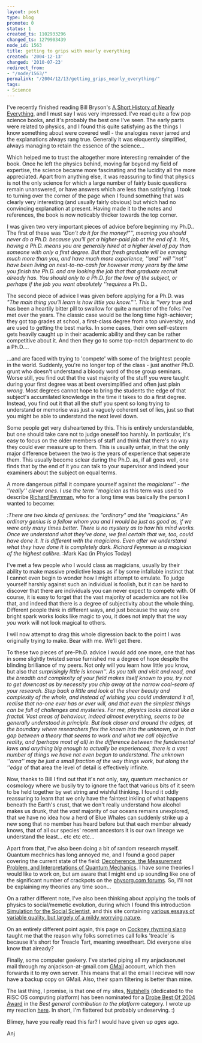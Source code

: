 ```yaml
---
layout: post
type: blog
promote: 0
status: 1
created_ts: 1102933296
changed_ts: 1279903439
node_id: 1563
title: getting to grips with nearly everything
created: '2004-12-13'
changed: '2010-07-23'
redirect_from:
- "/node/1563/"
permalink: "/2004/12/13/getting_grips_nearly_everything/"
tags:
- Science
---
```

I've recently finished reading Bill Bryson's [A Short History of Nearly Everything](http://www.randomhouse.com/features/billbryson/bb_title/display.pperl?0-7679-0818-X), and I must say I was very impressed.  I've read quite a few pop science books, and it's probably the best one I've seen.  The early parts were related to physics, and I found this quite satisfying as the things I know something about were covered well - the analogies never jarred and the explanations always rang true.  Generally it was eloquently simplified, always managing to retain the essence of the science...
<!--break-->
Which helped me to trust the altogether more interesting remainder of the book.  Once he left the physics behind, moving far beyond my field of expertise, the science became more fascinating and the lucidity all the more appreciated.  Apart from anything else, it was reassuring to find that physics is not the only science for which a large number of fairly basic questions remain unanswered, or have answers which are less than satisfying.  I took to turning over the corner of the page when I found something that was clearly very interesting (and usually fairly obvious) but which had no convincing explanation at present.  Having made it to the notes and references, the book is now noticably thicker towards the top corner.

I was given two very important pieces of advice before beginning my Ph.D..  The first of these was _"Don't do it for the money!"'', meaning you should never do a Ph.D. because you'll get a higher-paid job at the end of it.  Yes, having a Ph.D. means you  are generally hired at a higher level of pay than someone with only a first degree.  But that fresh graduate will be earning much more than you, and have much more experience, ''and'' will ''not'' have been living on next-to-no-cash for however many years by the time you finish the Ph.D. and are looking the job that that graduate recruit already has.  You should only to a Ph.D. for the love of the subject, or perhaps if the job you want absolutely ''requires_ a Ph.D..

The second piece of advice I was given before applying for a Ph.D. was _"The main thing you'll learn is how little you know."''.  This is ''very_ true and has been a heartily bitter pill to swallow for quite a number of the folks I've met over the years.  The classic case would be the long time high-achiever; they got top grades at school, a first-class degree from a top university, and are used to getting the best marks.  In some cases, their own self-esteem gets heavily caught up in their academic ability and they can be rather competitive about it.  And then they go to some top-notch department to do a Ph.D....

...and are faced with trying to 'compete' with some of the brightest people in the world.  Suddenly, you're no longer top of the class - just another Ph.D. grunt who doesn't understand a bloody word of those group seminars.  Worse still, you find out that the vast majority of the stuff you were taught during your first degree was at best oversimplified and often just plain _wrong_.  Most degrees cannot hope to bring the students the edge of that subject's accumilated knowledge in the time it takes to do a first degree.  Instead, you find out it that all the stuff you spent so long trying to understand or memorise was just a vaguely coherent set of lies, just so that you might be able to understand the next level down.

Some people get very disheartened by this.  This is entirely understandable, but one should take care not to judge oneself too harshly.  In particular, it's easy to focus on the older members of staff and think that there's no way they could ever measure up to them.  This is usually unfair, in that the only major difference between the two is the years of experience that seperate them.  This usually become sclear during the Ph.D. as, if all goes well, one finds that by the end of it you can talk to your supervisor and indeed your examiners about the subject on equal terms.

A more dangerous pitfall it compare yourself against the _magicians'' - the ''really'' clever ones.  I use the term ''magician_ as this term was used to describe [Richard Feynman](http://en.wikipedia.org/wiki/Richard_Feynman), who for a long time was basically the person I wanted to become:

:_There are two kinds of geniuses: the "ordinary" and the "magicians."  An ordinary genius is a fellow whom you and I would be just as good as, if we were only many times better.  There is no mystery as to how his mind works.  Once we understand what they've done, we feel certain that we, too, could have done it.  It is different with the magicians.  Even after we understand what they have done it is completely dark.  Richard Feynman is a magician of the highest calibre._
:Mark Kac (in Phyics Today)

I've met a few people who I would class as magicians, usually by their ability to make massive predictive leaps as if by some infallable instinct that I cannot even begin to wonder how I might attempt to emulate.  To judge yourself harshly against such an individual is foolish, but it can be hard to discover that there are individuals you can never expect to compete with.  Of course, it is easy to forget that the vast majority of academics are not like that, and indeed that there is a degree of subjectivity about the whole thing.  Different people think in different ways, and just because the way one bright spark works looks like magic to you, it does not imply that the way _you_ work will not look magical to others.

I will now attempt to drag this whole digression back to the point I was originally trying to make.  Bear with me.  We'll get there.

To these two pieces of pre-Ph.D. advice I would add one more, one that has in some slightly twisted sense furnished me a degree of hope despite the blinding brilliance of my peers.  Not only will you learn how little you know, but also that _surprisingly little is known''.  As you talk and visit and read, and the breadth and complexity of your field makes itself known to you, try not to get downcast as by necessity you chip away at the narrow coal-seam of your research.  Step back a little and look at the sheer beauty and complexity of the whole, and instead of wishing you could understand it all, realise that no-one ever has or ever will, and that even the simplest things can be full of challenges and mysteries.  For me, physics looks almost like a fractal.  Vast areas of behaviour, indeed almost everything, seems to be generally understood in principle.  But look closer and around the edges, at the boundary where researchers flex the known into the unknown, or in that gap between a theory that seems to work and what we call objective reality, and (perhaps most of all) in the difference between the fundemental laws and anything big enough to actually be experienced, there is a vast number of things we have not even begun to understand.  The unknown ''area'' may be just a small fraction of the way things work, but along the ''edge_ of that area the level of detail is effectively infinite.

Now, thanks to Bill I find out that it's not only, say, quantum mechanics or cosmology where we busily try to ignore the fact that various bits of it seem to be held together by wet string and wishful thinking.  I found it oddly reassuring to learn that we only have the faintest inkling of what happens beneath the Earth's crust, that we don't really understand how alcohol makes us drunk, that the _vast_ majority of our oceans remains unexplored, that we have no idea how a herd of Blue Whales can suddenly strike up a new song that no member has heard before but that each member already knows, that of all our species' recent ancestors it is our own lineage we understand the least... etc etc etc...

Apart from that, I've also been doing a bit of random research myself.  Quantum mechnics has long annoyed me, and I found a good paper covering the current state of the field:
[Decoherence, the Measurement Problem, and Interpretations of Quantum Mechanics](http://arxiv.org/abs/quant-ph/0312059).  I have some theories I would like to work on, but am aware that I might end up sounding like one of the significant number of crackpots on the [physorg.com forums](http://forum.physorg.com/index.php?showforum=16).  So, I'll not be explaining my theories any time soon...

On a rather different note, I've also been thinking about applying the tools of physics to social/memetic evolution, during which I found this introduction [Simulation for the Social Scientist](http://www.uni-koblenz.de/~kgt/Learn/Textbook/), and this site containing [various essays of variable quality, but largely of a mildy worrying nature](http://solutions.synearth.net/).

On an entirely different point again, this page on [Cockney rhyming slang](http://en.wikipedia.org/wiki/Cockney_rhyming_slang) taught me that the reason why folks sometimes call folks 'treacle' is because it's short for Treacle Tart, meaning sweetheart.  Did everyone else know that already?

Finally, some computer geekery.  I've started piping all my anjackson.net mail through my  anjackson-at-gmail.com [GMail](http://gmail.google.com/) account, which then forwards it to my own server.  This means that all the email I recieve will now have a backup copy on GMail.  Also, their spam filtering is better than mine.

The last thing, I promise, is that one of my sites, [Nutshells](http://nutshells.anjackson.net/) (dedicated to the RISC OS computing platform) has been nominated for a [Drobe Best Of 2004 Award](http://www.drobe.co.uk/riscos/artifact1234.html) in the _Best general contribution to the platform_ category.  I wrote up my reaction [here](http://nutshells.anjackson.net/node/view/906).  In short, I'm flattered but probably undeserving. :)

Blimey, have you really read this far?  I would have given up _ages_ ago. 

Anj

